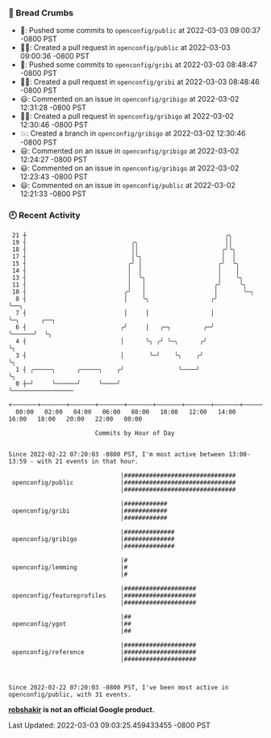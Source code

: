 ### 🍞 Bread Crumbs

 * 🚢: Pushed some commits to `openconfig/public` at 2022-03-03 09:00:37 -0800 PST
 * ✍🏼: Created a pull request in `openconfig/public` at 2022-03-03 09:00:36 -0800 PST
 * 🚢: Pushed some commits to `openconfig/gribi` at 2022-03-03 08:48:47 -0800 PST
 * ✍🏼: Created a pull request in `openconfig/gribi` at 2022-03-03 08:48:46 -0800 PST
 * 😃: Commented on an issue in `openconfig/gribigo` at 2022-03-02 12:31:28 -0800 PST
 * ✍🏼: Created a pull request in `openconfig/gribigo` at 2022-03-02 12:30:46 -0800 PST
 * 💥: Created a branch in `openconfig/gribigo` at 2022-03-02 12:30:46 -0800 PST
 * 😃: Commented on an issue in `openconfig/gribigo` at 2022-03-02 12:24:27 -0800 PST
 * 😃: Commented on an issue in `openconfig/gribigo` at 2022-03-02 12:23:43 -0800 PST
 * 😃: Commented on an issue in `openconfig/public` at 2022-03-02 12:21:33 -0800 PST

### 🕘 Recent Activity
```
 21 ┼                                                       ╭╮
 19 ┤                             ╭╮                        ││
 18 ┤                             ││                       ╭╯╰╮
 17 ┤                             │╰╮                      │  │
 15 ┤                            ╭╯ │                     ╭╯  ╰╮
 14 ┤                            │  │                     │    │
 13 ┤                            │  ╰╮                    │    ╰╮
 11 ┤                            │   │                   ╭╯     ╰╮
 10 ┤                           ╭╯   │                   │       ╰─╮
  8 ┤                           │    ╰╮                 ╭╯         ╰──╮
  7 ┤                           │     │                 │             ╰─╮      ╭──╮
  6 ┤                          ╭╯     │   ╭─╮         ╭─╯               ╰──────╯  ╰╮
  4 ┤                          │      ╰╮ ╭╯ ╰─╮      ╭╯                            ╰╮
  3 ┤                          │       ╰─╯    ╰╮    ╭╯                              ╰╮
  1 ┤ ╭─────╮      ╭─────╮    ╭╯               ╰────╯                                ╰╮
  0 ┼─╯     ╰──────╯     ╰────╯                                                       ╰─────────────────
    +───────+───────+───────+───────+───────+───────+───────+───────+───────+───────+───────+───────+────
  00:00   02:00   04:00   06:00   08:00   10:00   12:00   14:00   16:00   18:00   20:00   22:00   00:00   

						Commits by Hour of Day


Since 2022-02-22 07:20:03 -0800 PST, I'm most active between 13:00-13:59 - with 21 events in that hour.

```



```
                               |###############################
 openconfig/public             |###############################
                               |###############################

                               |############
 openconfig/gribi              |############
                               |############

                               |##############
 openconfig/gribigo            |##############
                               |##############

                               |#
 openconfig/lemming            |#
                               |#

                               |####################
 openconfig/featureprofiles    |####################
                               |####################

                               |##
 openconfig/ygot               |##
                               |##

                               |####################
 openconfig/reference          |####################
                               |####################



Since 2022-02-22 07:20:03 -0800 PST, I've been most active in openconfig/public, with 31 events.

```
**[robshakir](mailto:robjs@google.com) is not an official Google product.**  


Last Updated: 2022-03-03 09:03:25.459433455 -0800 PST
